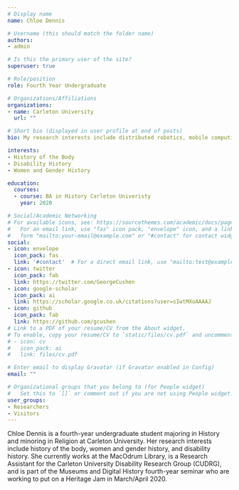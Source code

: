 ```yaml
---
# Display name
name: Chloe Dennis

# Username (this should match the folder name)
authors:
- admin

# Is this the primary user of the site?
superuser: true

# Role/position
role: Fourth Year Undergraduate

# Organizations/Affiliations
organizations:
- name: Carleton University
  url: ""

# Short bio (displayed in user profile at end of posts)
bio: My research interests include distributed robotics, mobile computing and programmable matter.

interests:
- History of the Body
- Disability History
- Women and Gender History

education:
  courses:
  - course: BA in History Carleton Univeristy
    year: 2020 

# Social/Academic Networking
# For available icons, see: https://sourcethemes.com/academic/docs/page-builder/#icons
#   For an email link, use "fas" icon pack, "envelope" icon, and a link in the
#   form "mailto:your-email@example.com" or "#contact" for contact widget.
social:
- icon: envelope
  icon_pack: fas
  link: '#contact'  # For a direct email link, use "mailto:test@example.org".
- icon: twitter
  icon_pack: fab
  link: https://twitter.com/GeorgeCushen
- icon: google-scholar
  icon_pack: ai
  link: https://scholar.google.co.uk/citations?user=sIwtMXoAAAAJ
- icon: github
  icon_pack: fab
  link: https://github.com/gcushen
# Link to a PDF of your resume/CV from the About widget.
# To enable, copy your resume/CV to `static/files/cv.pdf` and uncomment the lines below.
# - icon: cv
#   icon_pack: ai
#   link: files/cv.pdf

# Enter email to display Gravatar (if Gravatar enabled in Config)
email: ""

# Organizational groups that you belong to (for People widget)
#   Set this to `[]` or comment out if you are not using People widget.
user_groups:
- Researchers
- Visitors
---
```


Chloe Dennis is a fourth-year undergraduate student majoring in History and minoring in Religion at Carleton University. Her research interests include history of the body, women and gender history, and disability history. She currently works at the MacOdrum Library, is a Research Assistant for the Carleton University Disability Research Group (CUDRG), and is part of the Museums and Digital History fourth-year seminar who are working to put on a Heritage Jam in March/April 2020. 


